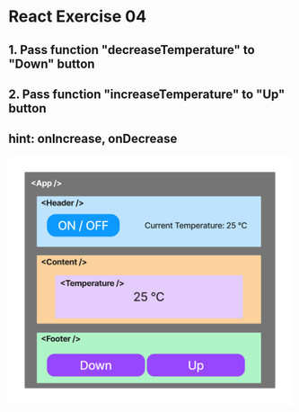 # React Exercise 04

## 1. Pass function "decreaseTemperature" to "Down" button

## 2. Pass function "increaseTemperature" to "Up" button

## hint: onIncrease, onDecrease

![UI react exercise 02](react_jsx_exercise_02.png)
